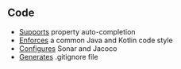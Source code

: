 ## Code

* [Supports](https://innersource.soprasteria.com/dxp/dxp-core/common-librairies/dxp-gradle/blob/master/src/main/kotlin/com/soprabanking/dxp/PropertiesCompletion.kt)
 property auto-completion
* [Enforces](https://innersource.soprasteria.com/dxp/dxp-core/common-librairies/dxp-gradle/blob/master/src/main/kotlin/com/soprabanking/dxp/CodeStyle.kt)
 a common Java and Kotlin code style
* [Configures](https://innersource.soprasteria.com/dxp/dxp-core/common-librairies/dxp-gradle/blob/master/src/main/kotlin/com/soprabanking/dxp/Sonar.kt) Sonar and Jacoco
* [Generates](https://innersource.soprasteria.com/dxp/dxp-core/common-librairies/dxp-gradle/blob/master/src/main/kotlin/com/soprabanking/dxp/GitIgnore.kt) .gitignore file
